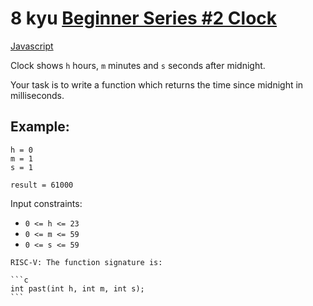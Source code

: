 # 8 kyu [Beginner Series #2 Clock](https://www.codewars.com/kata/55f9bca8ecaa9eac7100004a)

<!-- START LANGUAGE_LINKS -->

[Javascript](./javascript.js)

<!-- END LANGUAGE_LINKS -->

Clock shows `h` hours, `m` minutes and `s` seconds after midnight.

Your task is to write a function which returns the time since midnight in milliseconds.

## Example:

```
h = 0
m = 1
s = 1

result = 61000
```

Input constraints:

* `0 <= h <= 23`
* `0 <= m <= 59`
* `0 <= s <= 59`

~~~if:riscv
RISC-V: The function signature is:

```c
int past(int h, int m, int s);
```
~~~